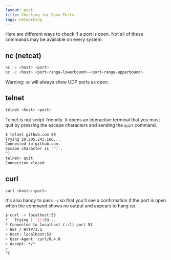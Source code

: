 ```yaml
---
layout: post
title: Checking for Open Ports
tags: networking
---
```


Here are different ways to check if a port is open. Not all of these commands may be available on every system.

## nc (netcat)

```sh
nc -z <host> <port>
nc -z <host> <port-range-lowerbound>-<port-range-upperbound>
```

Warning: `nc` will always show UDP ports as open.

## telnet

```sh
telnet <host> <port>
```

Telnet is not script-friendly.
It opens an interactive terminal that you must quit by pressing the escape characters and sending the `quit` command.

```sh
$ telnet github.com 80
Trying 20.205.243.166...
Connected to github.com.
Escape character is '^]'.
^]
telnet> quit
Connection closed.
```

## curl

```sh
curl <host>:<port>
```

It's also handy to pass `-v` so that you'll see a confirmation if the port is open when the command shows no output and
appears to hang up.

```sh
$ curl -v localhost:53
*   Trying [::1]:53...
* Connected to localhost (::1) port 53
> GET / HTTP/1.1
> Host: localhost:53
> User-Agent: curl/8.4.0
> Accept: */*
> 
^C
```